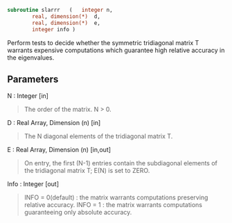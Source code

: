 ```fortran
subroutine slarrr	(	integer	n,
		real, dimension(*)	d,
		real, dimension(*)	e,
		integer	info )
```

 Perform tests to decide whether the symmetric tridiagonal matrix T
 warrants expensive computations which guarantee high relative accuracy
 in the eigenvalues.

## Parameters
N : Integer [in]
> The order of the matrix. N > 0.

D : Real Array, Dimension (n) [in]
> The N diagonal elements of the tridiagonal matrix T.

E : Real Array, Dimension (n) [in,out]
> On entry, the first (N-1) entries contain the subdiagonal
> elements of the tridiagonal matrix T; E(N) is set to ZERO.

Info : Integer [out]
> INFO = 0(default) : the matrix warrants computations preserving
> relative accuracy.
> INFO = 1          : the matrix warrants computations guaranteeing
> only absolute accuracy.

